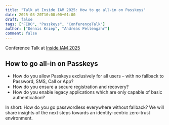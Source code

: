 ```yaml
---
title: "Talk at Inside IAM 2025: How to go all-in on Passkeys"
date: 2025-03-20T10:00:00+01:00
draft: false
tags: ["FIDO", "Passkeys", "ConferenceTalk"]
author: ["Dennis Kniep", "Andreas Pellengahr"]
comment: false
---
```

Conference Talk at [Inside IAM 2025](https://www.leaderscontact.com/de/events/inside-iam-2025/)

## How to go all-in on Passkeys
* How do you allow Passkeys exclusively for all users – with no fallback to Password, SMS, Call or App?
* How do you ensure a secure registration and recovery?
* How do you enable legacy applications which are only capable of basic authentication?

In short: How do you go passwordless everywhere without fallback? 
We will share insights of the next steps towards an identity-centric zero-trust environment.